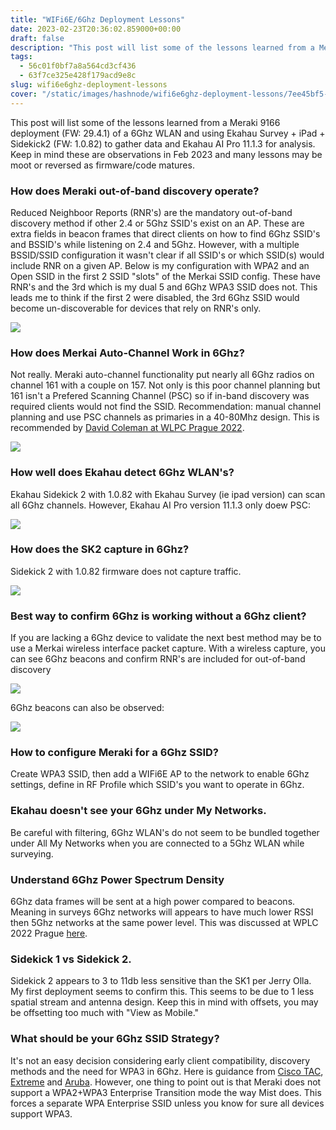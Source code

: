 ```yaml
---
title: "WIFi6E/6Ghz Deployment Lessons"
date: 2023-02-23T20:36:02.859000+00:00
draft: false
description: "This post will list some of the lessons learned from a Meraki 9166 deployment (FW: 29.4.1) of a 6Ghz WLAN and using Ekahau Survey + iPad + Sidekick2 (FW: 1.0.82) to gather data and Ekahau AI Pro 11.1.3 for analysis. Keep in mind these are observation..."
tags:
  - 56c01f0bf7a8a564cd3cf436
  - 63f7ce325e428f179acd9e8c
slug: wifi6e6ghz-deployment-lessons
cover: "/static/images/hashnode/wifi6e6ghz-deployment-lessons/7ee45bf5-d668-4c62-bad5-361f6f3e4db5.png"
---
```


This post will list some of the lessons learned from a Meraki 9166 deployment (FW: 29.4.1) of a 6Ghz WLAN and using Ekahau Survey + iPad + Sidekick2 (FW: 1.0.82) to gather data and Ekahau AI Pro 11.1.3 for analysis. Keep in mind these are observations in Feb 2023 and many lessons may be moot or reversed as firmware/code matures.

### How does Meraki out-of-band discovery operate?

Reduced Neighboor Reports (RNR's) are the mandatory out-of-band discovery method if other 2.4 or 5Ghz SSID's exist on an AP. These are extra fields in beacon frames that direct clients on how to find 6Ghz SSID's and BSSID's while listening on 2.4 and 5Ghz. However, with a multiple BSSID/SSID configuration it wasn't clear if all SSID's or which SSID(s) would include RNR on a given AP. Below is my configuration with WPA2 and an Open SSID in the first 2 SSID "slots" of the Merkai SSID config. These have RNR's and the 3rd which is my dual 5 and 6Ghz WPA3 SSID does not. This leads me to think if the first 2 were disabled, the 3rd 6Ghz SSID would become un-discoverable for devices that rely on RNR's only.

![](images/posts/wifi6e6ghz-deployment-lessons/7ee45bf5-d668-4c62-bad5-361f6f3e4db5.png)

### How does Merkai Auto-Channel Work in 6Ghz?

Not really. Meraki auto-channel functionality put nearly all 6Ghz radios on channel 161 with a couple on 157. Not only is this poor channel planning but 161 isn't a Prefered Scanning Channel (PSC) so if in-band discovery was required clients would not find the SSID. Recommendation: manual channel planning and use PSC channels as primaries in a 40-80Mhz design. This is recommended by [David Coleman at WLPC Prague 2022](https://www.youtube.com/watch?v=HbpD4BRdNvI).

![](/images/posts/wifi6e6ghz-deployment-lessons/c942e4c1-f923-444f-865f-ece20cf8d01d.png)

### How well does Ekahau detect 6Ghz WLAN's?

Ekahau Sidekick 2 with 1.0.82 with Ekahau Survey (ie ipad version) can scan all 6Ghz channels. However, Ekahau AI Pro version 11.1.3 only doew PSC:

![](/images/posts/wifi6e6ghz-deployment-lessons/9b241f57-a52a-449e-a948-0f1075307936.png)

### How does the SK2 capture in 6Ghz?

Sidekick 2 with 1.0.82 firmware does not capture traffic.

![](/images/posts/wifi6e6ghz-deployment-lessons/12b65f3a-89f9-4a5b-bc3e-861ae1e6421c.png)

### Best way to confirm 6Ghz is working without a 6Ghz client?

If you are lacking a 6Ghz device to validate the next best method may be to use a Merkai wireless interface packet capture. With a wireless capture, you can see 6Ghz beacons and confirm RNR's are included for out-of-band discovery

![](/images/posts/wifi6e6ghz-deployment-lessons/c3ebb086-1d40-4000-bead-80beae53e9d2.png)

6Ghz beacons can also be observed:

![](/images/posts/wifi6e6ghz-deployment-lessons/18ca808b-5b6e-41c7-bc05-47d7cc147ab8.png)

### How to configure Meraki for a 6Ghz SSID?

Create WPA3 SSID, then add a WIFi6E AP to the network to enable 6Ghz settings, define in RF Profile which SSID's you want to operate in 6Ghz.

### Ekahau doesn't see your 6Ghz under My Networks.

Be careful with filtering, 6Ghz WLAN's do not seem to be bundled together under All My Networks when you are connected to a 5Ghz WLAN while surveying.

### Understand 6Ghz Power Spectrum Density

6Ghz data frames will be sent at a high power compared to beacons. Meaning in surveys 6Ghz networks will appears to have much lower RSSI then 5Ghz networks at the same power level. This was discussed at WPLC 2022 Prague [here](https://www.youtube.com/watch?v=HbpD4BRdNvI).

### Sidekick 1 vs Sidekick 2.

Sidekick 2 appears to 3 to 11db less sensitive than the SK1 per Jerry Olla. My first deployment seems to confirm this. This seems to be due to 1 less spatial stream and antenna design. Keep this in mind with offsets, you may be offsetting too much with "View as Mobile."

### What should be your 6Ghz SSID Strategy?

It's not an easy decision considering early client compatibility, discovery methods and the need for WPA3 in 6Ghz. Here is guidance from [Cisco TAC](https://blogs.cisco.com/networking/wlan-ssid-security-migration-into-6ghz-networks?utm_source=pocket_saves), [Extreme](https://www.extremenetworks.com/extreme-networks-blog/wireless-security-in-a-6-ghz-wi-fi-6e-world/?utm_source=pocket_saves) and [Aruba](https://blogs.arubanetworks.com/corporate/8-questions-to-ask-before-you-deploy-wi-fi-6e/). However, one thing to point out is that Meraki does not support a WPA2+WPA3 Enterprise Transition mode the way Mist does. This forces a separate WPA Enterprise SSID unless you know for sure all devices support WPA3.
